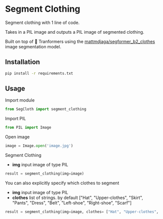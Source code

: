 # Segment Clothing
Segment clothing with 1 line of code. 

Takes in a PIL image and outputs a PIL image of segmented clothing. 

Built on top of 🤗 Tranformers using the [mattmdjaga/segformer_b2_clothes](https://huggingface.co/mattmdjaga/segformer_b2_clothes) image segmentation model.
## Installation
```bash
pip install -r requirements.txt
```

## Usage

Import module
```python
from SegCloth import segment_clothing
```

Import PIL
```python
from PIL import Image
```

Open image
```python
image = Image.open('image.jpg')
```

Segment Clothing
- **img** input image of type PIL
```python
result = segment_clothing(img=image)
```

You can also explicitly specify which clothes to segment
- **img** input image of type PIL
- **clothes** list of strings. by default ["Hat", "Upper-clothes", "Skirt", "Pants", "Dress", "Belt", "Left-shoe", "Right-shoe", "Scarf"]
```python
result = segment_clothing(img=image, clothes= ["Hat", "Upper-clothes", "Skirt", "Pants", "Dress", "Belt", "Left-shoe", "Right-shoe", "Scarf"])
```
